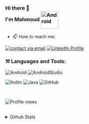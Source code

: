 ### Hi there 👋<br> I'm Mahmoud <img align="center" alt="Android" width="55" src="https://media.giphy.com/media/Y4bzv6DYbYzy8jDnoW/giphy.gif" />
- 📫 How to reach me:

[<img src="https://img.shields.io/badge/Gmail-D14836?style=for-the-badge&logo=gmail&logoColor=white" alt="contact via email"/>](mailto:mhmoudrhabib@gmail.com)
[<img src="https://img.shields.io/badge/LinkedIn-0077B5?style=for-the-badge&logo=linkedin&logoColor=white" alt="LinkedIn Profile"/>](https://www.linkedin.com/in/mahmoudhabib)

### **⚒️ Languages and Tools:**  


![Android](https://img.shields.io/badge/Android-3DDC84?style=for-the-badge&logo=android&logoColor=white)
![AndroidStudio](https://img.shields.io/badge/Android_Studio-3DDC84?style=for-the-badge&logo=android-studio&logoColor=white)

![Kotlin](https://img.shields.io/badge/Kotlin-0095D5?&style=for-the-badge&logo=kotlin&logoColor=white)
![Java](https://img.shields.io/badge/java-%23ED8B00.svg?style=for-the-badge&logo=java&logoColor=white)
![GitHub](https://img.shields.io/badge/github-%23121011.svg?style=for-the-badge&logo=github&logoColor=white)

<br>

![Profile views](https://komarev.com/ghpvc/?username=MahmoudRH)
<br>
<br>
<details>
  <summary>Github Stats</summary>
  <br>
<div align="center">
<img align="center" alt="Mahmoud's GitHub Stats" src="https://github-profile-summary-cards.vercel.app/api/cards/profile-details?username=MahmoudRH&theme=vue"/>
<br>
<br>
<img align="center" alt="Mahmoud's GitHub Stats" src="https://github-readme-stats.vercel.app/api/top-langs/?username=MahmoudRH" />
</div>
</details>
